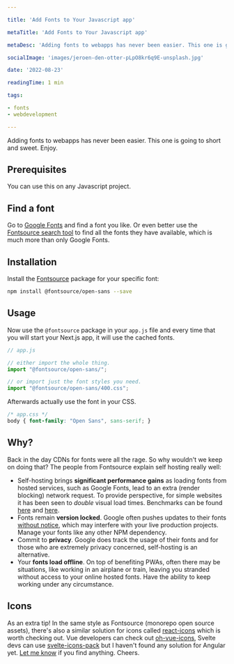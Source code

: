 ```yaml
---

title: 'Add Fonts to Your Javascript app'

metaTitle: 'Add Fonts to Your Javascript app'

metaDesc: 'Adding fonts to webapps has never been easier. This one is going to short and sweet. This guide works for any JS app.'

socialImage: 'images/jeroen-den-otter-pLpO8kr6q9E-unsplash.jpg'

date: '2022-08-23'

readingTime: 1 min

tags:

- fonts
- webdevelopment

---
```


Adding fonts to webapps has never been easier. This one is going to short and sweet. Enjoy.

## Prerequisites
You can use this on any Javascript project.

## Find a font
Go to [Google Fonts](https://fonts.google.com/) and find a font you like. Or even better use the [Fontsource search tool](https://fontsource.org/fonts) to find all the fonts they have available, which is much more than only Google Fonts.

## Installation
Install the [Fontsource](https://fontsource.org/docs/introduction) package for your specific font:

```bash 
npm install @fontsource/open-sans --save
```

## Usage
Now use the `@fontsource` package in your `app.js` file and every time that you will start your Next.js app, it will use the cached fonts.

```js 
// app.js

// either import the whole thing.
import "@fontsource/open-sans/";

// or import just the font styles you need.
import "@fontsource/open-sans/400.css";
```

Afterwards actually use the font in your CSS.
```css
/* app.css */
body { font-family: "Open Sans", sans-serif; }
```

## Why?
Back in the day CDNs for fonts were all the rage. So why wouldn't we keep on doing that?
The people from Fontsource explain self hosting really well:

- Self-hosting brings **significant performance gains** as loading fonts from hosted services, such as Google Fonts, lead to an extra (render blocking) network request. To provide perspective, for simple websites it has been seen to _double_ visual load times.
  Benchmarks can be found [here](https://github.com/HTTPArchive/almanac.httparchive.org/pull/607) and [here](https://github.com/reactiflux/reactiflux.com/pull/21).
- Fonts remain **version locked**. Google often pushes updates to their fonts [without notice](https://github.com/google/fonts/issues/1307), which may interfere with your live production projects. Manage your fonts like any other NPM dependency.
- Commit to **privacy**. Google does track the usage of their fonts and for those who are extremely privacy concerned, self-hosting is an alternative.
- Your **fonts load offline**. On top of benefiting PWAs, often there may be situations, like working in an airplane or train, leaving you stranded without access to your online hosted fonts. Have the ability to keep working under any circumstance.

## Icons
As an extra tip! In the same style as Fontsource (monorepo open source assets), there's also a similar solution for icons called [react-icons](https://react-icons.github.io/react-icons/) which is worth checking out.
Vue developers can check out [oh-vue-icons](https://oh-vue-icons.js.org/), Svelte devs can use [svelte-icons-pack](https://github.com/leshak/svelte-icons-pack) but I haven't found any solution for Angular yet. [Let me know](mailto:iam@janekozga.nl) if you find anything. Cheers.